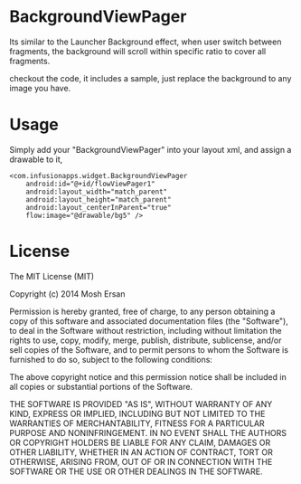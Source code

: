 BackgroundViewPager
===================

Its similar to the Launcher Background effect, when user switch between fragments, the background will scroll within specific ratio to cover all fragments.

checkout the code, it includes a sample, just replace the background to any image you have.

Usage
==================
Simply add your "BackgroundViewPager" into your layout xml, and assign a drawable to it,

    <com.infusionapps.widget.BackgroundViewPager
        android:id="@+id/flowViewPager1"
        android:layout_width="match_parent"
        android:layout_height="match_parent"
        android:layout_centerInParent="true"
        flow:image="@drawable/bg5" />
        
        
License
=================

The MIT License (MIT)

Copyright (c) 2014 Mosh Ersan

Permission is hereby granted, free of charge, to any person obtaining a copy of
this software and associated documentation files (the "Software"), to deal in
the Software without restriction, including without limitation the rights to
use, copy, modify, merge, publish, distribute, sublicense, and/or sell copies of
the Software, and to permit persons to whom the Software is furnished to do so,
subject to the following conditions:

The above copyright notice and this permission notice shall be included in all
copies or substantial portions of the Software.

THE SOFTWARE IS PROVIDED "AS IS", WITHOUT WARRANTY OF ANY KIND, EXPRESS OR
IMPLIED, INCLUDING BUT NOT LIMITED TO THE WARRANTIES OF MERCHANTABILITY, FITNESS
FOR A PARTICULAR PURPOSE AND NONINFRINGEMENT. IN NO EVENT SHALL THE AUTHORS OR
COPYRIGHT HOLDERS BE LIABLE FOR ANY CLAIM, DAMAGES OR OTHER LIABILITY, WHETHER
IN AN ACTION OF CONTRACT, TORT OR OTHERWISE, ARISING FROM, OUT OF OR IN
CONNECTION WITH THE SOFTWARE OR THE USE OR OTHER DEALINGS IN THE SOFTWARE.
